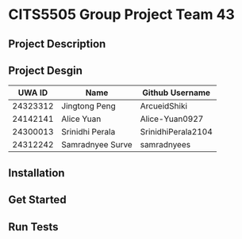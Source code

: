 # CITS5505 Group Project Team 43

## Project Description

## Project Desgin

| UWA ID | Name           | Github Username |
|--------|----------------|------------------|
| 24323312 | Jingtong Peng | ArcueidShiki |
| 24142141 | Alice Yuan    | Alice-Yuan0927 |
| 24300013 | Srinidhi Perala | SrinidhiPerala2104 |
| 24312242 | Samradnyee Surve | samradnyees |

## Installation

## Get Started

## Run Tests
